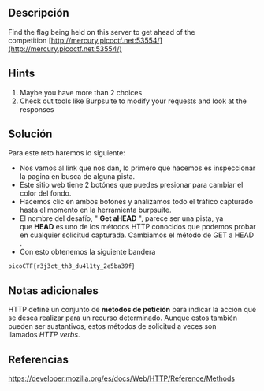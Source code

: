 ## **Descripción**
Find the flag being held on this server to get ahead of the competition [http://mercury.picoctf.net:53554/](http://mercury.picoctf.net:53554/)
## Hints
1. Maybe you have more than 2 choices
2. Check out tools like Burpsuite to modify your requests and look at the responses
## **Solución** 
Para este reto haremos lo siguiente:
- Nos vamos al link que nos dan, lo primero que hacemos es inspeccionar la pagina en busca de alguna pista.
- Este sitio web tiene 2 botónes que puedes presionar para cambiar el color del fondo.
- Hacemos clic en ambos botones y analizamos todo el tráfico capturado hasta el momento en la herramienta burpsuite.
- El nombre del desafío, " **Get aHEAD** ", parece ser una pista, ya que **HEAD** es uno de los métodos HTTP conocidos que podemos probar en cualquier solicitud capturada. Cambiamos el método de GET a HEAD .
- Con esto obtenemos la siguiente bandera
 
```
picoCTF{r3j3ct_th3_du4l1ty_2e5ba39f}
```

## **Notas adicionales**
HTTP define un conjunto de **métodos de petición** para indicar la acción que se desea realizar para un recurso determinado. Aunque estos también pueden ser sustantivos, estos métodos de solicitud a veces son llamados _HTTP verbs_.
## **Referencias**
https://developer.mozilla.org/es/docs/Web/HTTP/Reference/Methods